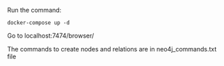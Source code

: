 Run the command:

`docker-compose up -d`

Go to localhost:7474/browser/

The commands to create nodes and relations are in neo4j_commands.txt file